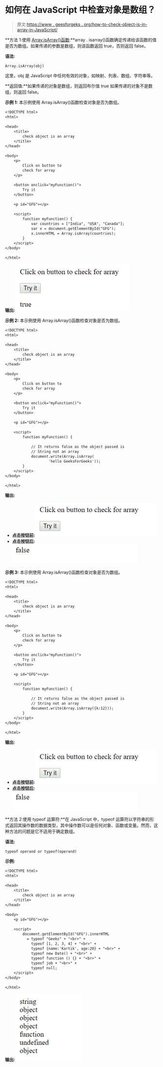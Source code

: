 # 如何在 JavaScript 中检查对象是数组？

> 原文:[https://www . geesforgeks . org/how-to-check-object-is-in-array-in-JavaScript/](https://www.geeksforgeeks.org/how-to-check-object-is-an-array-in-javascript/)

**方法 1:使用 [Array.isArray()函数](https://www.geeksforgeeks.org/javascript-array-isarray-function/):**array . isarray()函数确定传递给该函数的值是否为数组。如果传递的参数是数组，则该函数返回 true，否则返回 false。

**语法:**

```
Array.isArray(obj)
```

这里，obj 是 JavaScript 中任何有效的对象，如映射、列表、数组、字符串等。

**返回值:**如果传递的对象是数组，则返回布尔值 true 如果传递的对象不是数组，则返回 false。

**示例 1:** 本示例使用 Array.isArray()函数检查对象是否为数组。

```
<!DOCTYPE html>
<html>

<head>
    <title>
        check object is an array
    </title>
</head>

<body>
    <p>
        Click on button to
        check for array
    </p>

    <button onclick="myFunction()">
        Try it
    </button>

    <p id="GFG"></p>

    <script>
        function myFunction() {
            var countries = ["India", "USA", "Canada"];
            var x = document.getElementById("GFG");
            x.innerHTML = Array.isArray(countries);
        }
    </script>
</body>

</html>                    
```

**输出:**
![](img/fb45cafbe3035d45ba3906666454e055.png)

**示例 2:** 本示例使用 Array.isArray()函数检查对象是否为数组。

```
<!DOCTYPE html>
<html>

<head>
    <title>
        check object is an array
    </title>
</head>

<body>
    <p>
        Click on button to
        check for array
    </p>

    <button onclick="myFunction()">
        Try it
    </button>

    <p id="GFG"></p>

    <script>
        function myFunction() { 

            // It returns false as the object passed is
            // String not an array
            document.write(Array.isArray(
                    'hello GeeksForGeeks'));
        } 
    </script>
</body>

</html>                    
```

**输出:**

*   **点击按钮前:**
    ![](img/b2673888e23ae10645995fd3d7489f46.png)
*   **点击按钮后:**
    ![](img/2ff7fc1e01bad37d71aca48bfe02656e.png)

**示例 3:** 本示例使用 Array.isArray()函数检查对象是否为数组。

```
<!DOCTYPE html>
<html>

<head>
    <title>
        check object is an array
    </title>
</head>

<body>
    <p>
        Click on button to
        check for array
    </p>

    <button onclick="myFunction()">
        Try it
    </button>

    <p id="GFG"></p>

    <script>
        function myFunction() { 

            // It returns false as the object passed is
            // String not an array
            document.write(Array.isArray({k:12}));
        } 
    </script>
</body>

</html>                    
```

**输出:**

*   **点击按钮前:**
    ![](img/b2673888e23ae10645995fd3d7489f46.png)
*   **点击按钮后:**
    ![](img/2ff7fc1e01bad37d71aca48bfe02656e.png)

**方法 2:使用 typeof 运算符:**在 JavaScript 中，typeof 运算符以字符串的形式返回其操作数的数据类型，其中操作数可以是任何对象、函数或变量。然而，这种方法的问题是它不适用于确定数组。

**语法:**

```
typeof operand or typeof(operand)
```

**示例:**

```
<!DOCTYPE html>
<html>

<head>
    <title>
        check object is an array
    </title>
</head>

<body>
    <p id="GFG"></p> 

    <script> 
        document.getElementById("GFG").innerHTML
          = typeof "Geeks" + "<br>" + 
            typeof [1, 2, 3, 4] + "<br>" + 
            typeof {name:'Kartik', age:20} + "<br>" + 
            typeof new Date() + "<br>" + 
            typeof function () {} + "<br>" + 
            typeof job + "<br>" + 
            typeof null; 
    </script> 
</body> 

</html>                    
```

**输出:**
![](img/68b7ea6537ecf74ec5e14f481df63e60.png)
